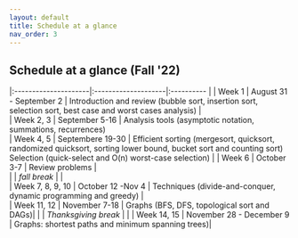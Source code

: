 ```yaml
---
layout: default 
title: Schedule at a glance
nav_order: 3
---
```


## Schedule at a glance (Fall '22)

|:---------------------|:--------------------|:---------- |
| Week 1       |  August 31 - September 2    | Introduction and review (bubble sort, insertion sort, selection sort, best case and worst cases analysis) |                  
| Week 2, 3    |  September 5-16 | Analysis tools (asymptotic notation, summations, recurrences)                 
| Week 4, 5    |  Septembere 19-30   | Efficient sorting (mergesort, quicksort, randomized quicksort, sorting lower bound, bucket sort and counting sort) Selection (quick-select and O(n) worst-case selection) |
| Week 6       |  October 3-7      | Review problems     |      
|  | _fall break_  |                  |              
| Week 7, 8, 9, 10     |  October 12 -Nov 4  | Techniques (divide-and-conquer, dynamic programming and greedy) |                           
| Week 11, 12  |  November 7-18 | Graphs  (BFS, DFS, topological sort and DAGs)|
|             | _Thanksgiving break_ | | 
| Week 14, 15  |  November 28 - December 9 | Graphs: shortest paths and minimum spanning trees)|

